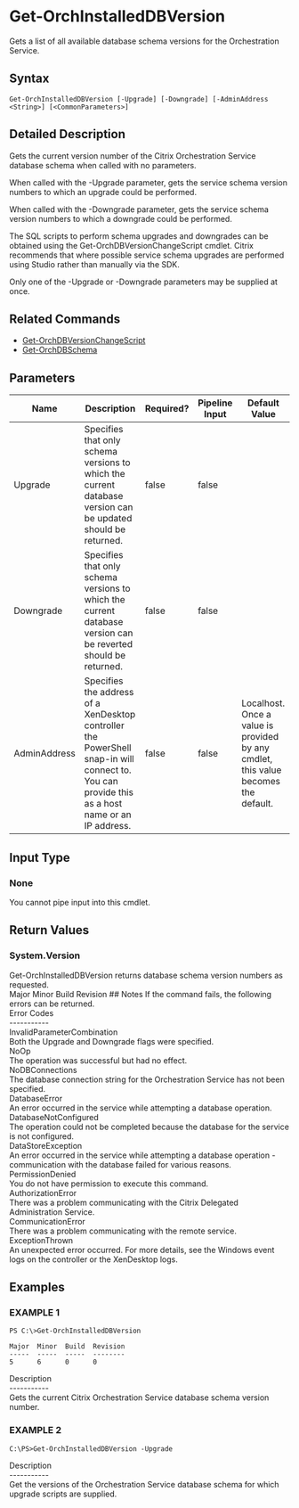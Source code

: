 ﻿# Get-OrchInstalledDBVersion

   Gets a list of all available database schema versions for the Orchestration Service.

## Syntax
```
Get-OrchInstalledDBVersion [-Upgrade] [-Downgrade] [-AdminAddress <String>] [<CommonParameters>]
```

## Detailed Description
   Gets the current version number of the Citrix Orchestration Service database schema when called with no parameters.

When called with the -Upgrade parameter, gets the service schema version numbers to which an upgrade could be performed.

When called with the -Downgrade parameter, gets the service schema version numbers to which a downgrade could be performed.

The SQL scripts to perform schema upgrades and downgrades can be obtained using the Get-OrchDBVersionChangeScript cmdlet. Citrix recommends that where possible service schema upgrades are performed using Studio rather than manually via the SDK.

Only one of the -Upgrade or -Downgrade parameters may be supplied at once.

## Related Commands
  * [Get-OrchDBVersionChangeScript](Get-OrchDBVersionChangeScript/)
  * [Get-OrchDBSchema](Get-OrchDBSchema/)
## Parameters

| Name   | Description | Required? | Pipeline Input | Default Value |
| --- | --- | --- | --- | --- |
| Upgrade | Specifies that only schema versions to which the current database version can be updated should be returned. | false | false |  |
| Downgrade | Specifies that only schema versions to which the current database version can be reverted should be returned. | false | false |  |
| AdminAddress | Specifies the address of a XenDesktop controller the PowerShell snap-in will connect to. You can provide this as a host name or an IP address. | false | false | Localhost. Once a value is provided by any cmdlet, this value becomes the default. |

## Input Type
### None
   You cannot pipe input into this cmdlet.
## Return Values
### System.Version
   Get-OrchInstalledDBVersion returns database schema version numbers as requested.<br>Major <Integer> Minor <Integer> Build <Integer> Revision <Integer>## Notes
   If the command fails, the following errors can be returned.<br>    Error Codes<br>    -----------<br>    InvalidParameterCombination<br>        Both the Upgrade and Downgrade flags were specified.<br>    NoOp<br>        The operation was successful but had no effect.<br>    NoDBConnections<br>        The database connection string for the Orchestration Service has not been specified.<br>    DatabaseError<br>        An error occurred in the service while attempting a database operation.<br>    DatabaseNotConfigured<br>        The operation could not be completed because the database for the service is not configured.<br>    DataStoreException<br>        An error occurred in the service while attempting a database operation - communication with the database failed for various reasons.<br>    PermissionDenied<br>        You do not have permission to execute this command.<br>    AuthorizationError<br>        There was a problem communicating with the Citrix Delegated Administration Service.<br>    CommunicationError<br>        There was a problem communicating with the remote service.<br>    ExceptionThrown<br>        An unexpected error occurred.  For more details, see the Windows event logs on the controller or the XenDesktop logs.
## Examples

### EXAMPLE 1
```
PS C:\>Get-OrchInstalledDBVersion

Major  Minor  Build  Revision
-----  -----  -----  --------
5      6      0      0
```
   Description<br>-----------<br>Gets the current Citrix Orchestration Service database schema version number.
### EXAMPLE 2
```
C:\PS>Get-OrchInstalledDBVersion -Upgrade
```
   Description<br>-----------<br>Get the versions of the Orchestration Service database schema for which upgrade scripts are supplied.
